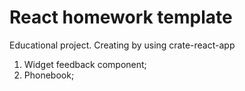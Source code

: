 # React homework template

Educational project. Creating by using crate-react-app

1. Widget feedback component;
2. Phonebook;
